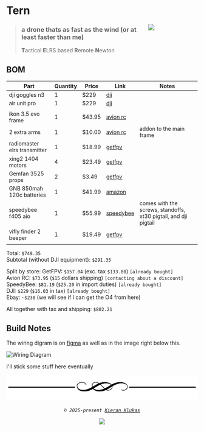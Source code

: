 # Tern

<img src="https://cachet.dunkirk.sh/emojis/tern/r" width="130" align="right">

> ### a drone thats as fast as the wind (or at least faster than me)
> **T**actical **E**LRS based **R**emote **N**ewton

## BOM

| Part | Quantity | Price | Link | Notes |
| --- | --- | --- | --- | --- |
| dji goggles n3 | 1 | $229 | [dji](https://store.dji.com/product/dji-goggles-3-refurbished-unit?from=pages-refurbished&vid=182571) | |
| air unit pro | 1 | $229 | [dji](https://store.dji.com/product/dji-o4-air-unit-pro?vid=180741&from=search-result-v2&position=0&total_result=20) | |
| | | | | |
| ikon 3.5 evo frame | 1 | $43.95 | [avion rc](https://avionrc.com/products/Nexa-3.5-EVO-PRO-Frame-Kit-.html) | |
| 2 extra arms | 1 | $10.00 | [avion rc](https://avionrc.com/products/Nexa-3.5-EVO-PRO-Frame-Kit-.html) | addon to the main frame |
| radiomaster elrs transmitter | 1 | $18.99 | [getfpv](https://www.getfpv.com/radiomaster-rp1-v2-expresslrs-2-4ghz-nano-receiver-w-65mm-ufl-t-antenna.html) | |
| xing2 1404 motors | 4 | $23.49 | [getfpv](https://www.getfpv.com/iflight-xing2-1404-3000kv-3800kv-4600kv-toothpick-motor.html) | |
| Gemfan 3525 props | 2 | $3.49 | [getfpv](https://www.getfpv.com/gemfan-3525-hurricane-3-blade-propeller-w-m5-adapters-set-of-4-1-5mm.html) | |
| GNB 850mah 120c batteries | 1 | $41.99 | [amazon](https://www.amazon.com/dp/B0B68MV9LD) | |
| speedybee f405 aio | 1 | $55.99 | [speedybee](https://www.speedybee.com/speedybee-f405-aio-40a-bluejay-25-5x25-5-3-6s-flight-controller/) | comes with the screws, standoffs, xt30 pigtail, and dji pigtail |
| vifly finder 2 beeper | 1 | $19.49 | [getfpv](https://www.getfpv.com/vifly-finder-2-drone-buzzer.html) | |
| |

Total: `$749.35`  
Subtotal (without DJI equipment): `$291.35`  

Split by store:
GetFPV: `$157.04` (exc. tax `$133.80`) `[already bought]`  
Avion RC: `$73.95` (`$15` dollars shipping) `[contacting about a discount]`  
SpeedyBee: `$81.19` (`$25.20` in import duties) `[already bought]`  
DJI: `$229` (`$16.03` in tax) `[already bought]`  
Ebay: `~$230` (we will see if I can get the O4 from here)  

All together with tax and shipping: `$802.21`

## Build Notes

The wiring digram is on [figma](https://www.figma.com/board/V3yHTGLW7VbZYWka2fCPID/tern-wiring-diagram?node-id=0-1&t=AxakkIcfGteMs2AB-1) as well as in the image right below this.

![Wiring Diagram](https://raw.githubusercontent.com/taciturnaxolotl/tern/main/schematic.jpg)

I'll stick some stuff here eventually

<p align="center">
	<img src="https://raw.githubusercontent.com/taciturnaxolotl/carriage/master/.github/images/line-break.svg" />
</p>

<p align="center">
	<i><code>&copy 2025-present <a href="https://github.com/taciturnaxolotl">Kieran Klukas</a></code></i>
</p>

<p align="center">
	<a href="https://github.com/taciturnaxolotl/tern/blob/master/LICENSE.md"><img src="https://img.shields.io/static/v1.svg?style=for-the-badge&label=License&message=MIT&logoColor=d9e0ee&colorA=363a4f&colorB=b7bdf8"/></a>
</p>

